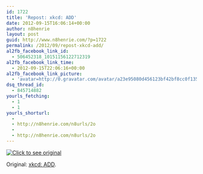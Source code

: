 ```yaml
---
id: 1722
title: 'Repost: xkcd: ADD'
date: 2012-09-15T16:06:14+00:00
author: n8henrie
layout: post
guid: http://www.n8henrie.com/?p=1722
permalink: /2012/09/repost-xkcd-add/
al2fb_facebook_link_id:
  - 506452318_10151156122712319
al2fb_facebook_link_time:
  - 2012-09-15T22:06:16+00:00
al2fb_facebook_link_picture:
  - 'avatar=http://0.gravatar.com/avatar/a23e95080d456123bf42bf8cc0f13519?s=96&amp;d=wavatar&amp;r=PG'
dsq_thread_id:
  - 845714882
yourls_fetching:
  - 1
  - 1
yourls_shorturl:
  - 
  - http://n8henrie.com/n8urls/2o
  - 
  - http://n8henrie.com/n8urls/2o
---
```

<a target="_blank" href="http://xkcd.com/1106"><img src="http://imgs.xkcd.com/comics/add.png" alt="Click to see original" /></a>
  
Original: [xkcd: ADD](http://xkcd.com/1106/).